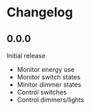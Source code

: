 # Changelog

## 0.0.0

Initial release

* Monitor energy use
* Monitor switch states
* Minitor dimmer states
* Control switches
* Control dimmers/lights
